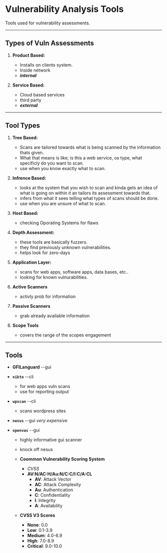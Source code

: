 # **Vulnerability Analysis Tools**
Tools used for vulnerability assessments.

---
## **Types of Vuln Assessments**
1. **Product Based:**
    - Installs on clients system.
    - Inside network
    - ***internal***

2. **Service Based:**
    - Cloud based services
    - third party
    - ***external***
---
## **Tool Types**
1. **Tree Based:**
    - Scans are tailored towards what is being scanned by the information thats given.
    - What that means is like; is this a web service, os type, what specificly do you want to scan.
    - use when you know exactly what to scan.

1. **Infrence Based:**
    - looks at the system that you wish to scan and kinda gets an idea of what is going on within it an tailors its assessment towards that.
    - infers from what it sees telling what types of scans should be done.
    - use when you are unsure of what to scan.

1. **Host Based:**
    - checking Oporating Systems for flaws

1. **Depth Assessment:**
    - these tools are basically fuzzers.
    - they find previously unknown vulnerabilities.
    - helps look for zero-days

1. **Application Layer:**
    - scans for web apps, software apps, data bases, etc..
    - looking for known vulnurabilities. 

1. **Active Scanners**
    - activly prob for information

1. **Passive Scanners**
    - grab already available information

1. **Scope Tools**
    - covers the range of the scopes engagement
---
## **Tools**
- **GFILanguard** --gui

- **`nikto`** --cli
    - for web apps vuln scans
    - use for reporting output

- **`wpscan`** --cli
    - scans wordpress sites

- **`nesus`** --gui *very expensive*

- **`openvas`** --gui 
    - highly informative gui scanner
    - knock off nesus
    - **Coommon Vulnerability Scoring System**
        - *CVSS*
        - **AV:N/AC:H/Au:N/C:C/I:C/A:CL**
            - **AV**: Attack Vector
            - **AC**: Attack Complexity
            - **Au**: Authentication
            - **C**: Confidentiality
            - **I**: Integrity
            - **A**: Availability
    
    - **CVSS V3 Scores**
        - **None**: 0.0
        - **Low**: 0.1-3.9
        - **Medium**: 4.0-6.9
        - **High**: 7.0-8.9
        - **Critical**: 9.0-10.0 